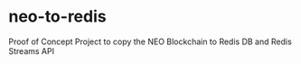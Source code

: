 # neo-to-redis
Proof of Concept Project to copy the NEO Blockchain to Redis DB and Redis Streams API
